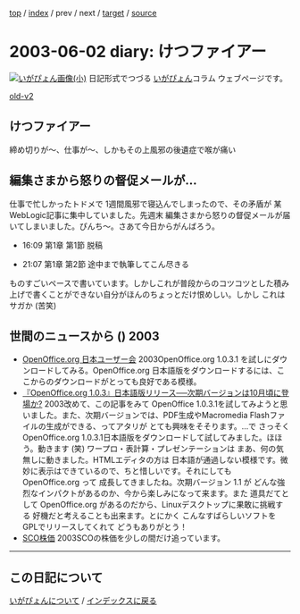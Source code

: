 [top](https://igapyon.github.io/diary/) 
 / [index](https://igapyon.github.io/diary/2003/index.html) 
 / prev 
 / next 
 / [target](https://igapyon.github.io/diary/2003/ig030602.html) 
 / [source](https://github.com/igapyon/diary/blob/gh-pages/2003/ig030602.html.src.md) 

2003-06-02 diary: けつファイアー
=====================================================================================================
[![いがぴょん画像(小)](https://igapyon.github.io/diary/images/iga200306s.jpg "いがぴょん")](https://igapyon.github.io/diary/memo/memoigapyon.html) 日記形式でつづる [いがぴょん](https://igapyon.github.io/diary/memo/memoigapyon.html)コラム ウェブページです。

[old-v2](ig030602-orig.html)

## けつファイアー

締め切りが～、仕事が～、しかもその上風邪の後遺症で喉が痛い


## 編集さまから怒りの督促メールが…

仕事で忙しかったトドメで 1週間風邪で寝込んでしまったので、その矛盾が 某WebLogic記事に集中していました。先週末 編集さまから怒りの督促メールが届いてしまいました。ぴんち～。さあて今日からがんばろう。

* 16:09 第1章 第1節 脱稿
  
* 21:07 第1章 第2節 途中まで執筆してこん尽きる

ものすごいペースで書いています。しかしこれが普段からのコツコツとした積み上げで書くことができない自分がほんのちょっとだけ恨めしい。しかし これはサガか (苦笑)

## 世間のニュースから () 2003

* [OpenOffice.org 日本ユーザー会](http://oooug.jp/mirror/)  2003OpenOffice.org 1.0.3.1 を試しにダウンロードしてみる。OpenOffice.org 日本語版をダウンロードするには、ここからのダウンロードがとっても良好である模様。
* [『OpenOffice.org 1.0.3』日本語版リリース──次期バージョンは10月頃に登場か?](http://linux.ascii24.com/linux/news/today/2003/05/12/643529-000.html)  2003改めて、この記事をみて OpenOffice 1.0.3.1を試してみようと思いました。また、次期バージョンでは、PDF生成やMacromedia Flashファイルの生成ができる、ってアタリが とても興味をそそります。…で さっそく OpenOffice.org 1.0.3.1日本語版をダウンロードして試してみました。ほほう。動きます (笑) ワープロ・表計算・プレゼンテーションは まあ、何の気無しに動きました。HTMLエディタの方は 日本語が通過しない模様です。微妙に表示はできているので、ちと惜しいです。それにしても OpenOffice.org って 成長してきましたね。次期バージョン 1.1 が どんな強烈なインパクトがあるのか、今から楽しみになって来ます。また 道具だてとして OpenOffice.org があるのだから、Linuxデスクトップに果敢に挑戦する 好機だと考えることも出来ます。とにかく こんなすばらしいソフトを GPLでリリースしてくれて どうもありがとう！
* [SCO株価](http://finance.yahoo.com/q?s=SCOX&d=t)  2003SCOの株価を少しの間だけ追っています。


----------------------------------------------------------------------------------------------------

## この日記について
[いがぴょんについて](https://igapyon.github.io/diary/memo/memoigapyon.html) / [インデックスに戻る](https://igapyon.github.io/diary/idxall.html)
